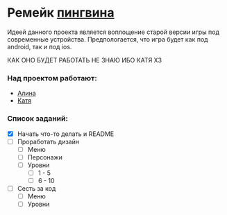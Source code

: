 # Ремейк [пингвина](https://ru.wikipedia.org/wiki/%D0%9F%D0%B8%D0%BD%D0%B3%D0%B2%D0%B8%D0%BD%D0%BE%D0%B2%D1%8B%D0%B5 "Heading link")
Идеей данного проекта является воплощение старой версии игры под современные устройства. Предпологается, что игра будет как под android, так и под ios.

КАК ОНО БУДЕТ РАБОТАТЬ НЕ ЗНАЮ ИБО КАТЯ ХЗ 

### Над проектом работают:
- [Алина](https://vk.com/hywerq)
- [Катя](https://vk.com/id222116242)

### Список заданий:

- [x] Начать что-то делать и README
- [ ] Проработать дизайн
    - [ ] Меню
    - [ ] Персонажи
    - [ ] Уровни
      - [ ] 1 - 5 
      - [ ] 6 - 10
- [ ] Сесть за код
    - [ ] Меню
    - [ ] Уровни
